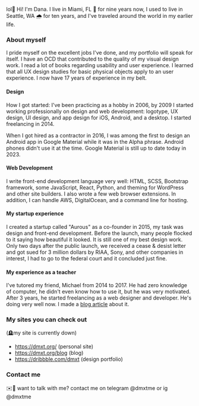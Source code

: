 lol👋 Hi! I'm Dana. I live in Miami, FL 🌴 for nine years now, I used to live in Seattle, WA 🌧 for ten years, and I've traveled around the world in my earlier life.

### About myself
I pride myself on the excellent jobs I've done, and my portfolio will speak for itself. I have an OCD that contributed to the quality of my visual design work. I read a lot of books regarding usability and user experience. I learned that all UX design studies for basic physical objects apply to an user experience. I now have 17 years of experience in my belt.

#### Design
How I got started: I've been practicing as a hobby in 2006, by 2009 I started working professionally on design and web development: logotype, UX design, UI design, and app design for iOS, Android, and a desktop. I started freelancing in 2014.

When I got hired as a contractor in 2016, I was among the first to design an Android app in Google Material while it was in the Alpha phrase. Android phones didn't use it at the time. Google Material is still up to date today in 2023.

#### Web Development
I write front-end development language very well: HTML, SCSS, Bootstrap framework, some JavaScript, React, Python, and theming for WordPress and other site builders. I also wrote a few web browser extensions. In addition, I can handle AWS, DigitalOcean, and a command line for hosting.

#### My startup experience
I created a startup called "Aurous" as a co-founder in 2015, my task was design and front-end development. Before the launch, many people flocked to it saying how beautiful it looked. It is still one of my best design work. Only two days after the public launch, we received a cease & desist letter and got sued for 3 million dollars by RIAA, Sony, and other companies in interest, I had to go to the federal court and it concluded just fine.

#### My experience as a teacher
I've tutored my friend, Michael from 2014 to 2017. He had zero knowledge of computer, he didn't even know how to use it, but he was very motivated. After 3 years, he started freelancing as a web designer and developer. He's doing very well now. I made a [blog article](https://medium.com/@dmxt/mentoring-a-student-who-is-a-computer-casual-to-a-designer-front-end-developer-79cb16afc42f) about it. 

### My sites you can check out
(🪦my site is currently down)
* https://dmxt.org/ (personal site)
* https://dmxt.org/blog (blog)
* https://dribbble.com/dmxt (design portfolio)

### Contact me
✉️💌 want to talk with me? contact me on telegram @dmxtme or ig @dmxtme